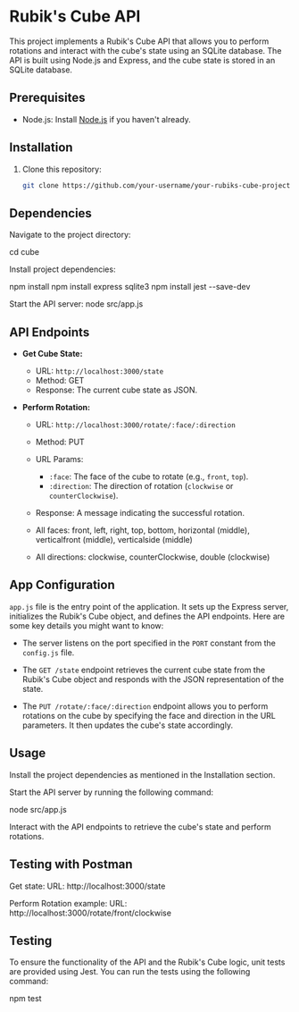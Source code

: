 # Rubik's Cube API

This project implements a Rubik's Cube API that allows you to perform rotations and interact with the cube's state using an SQLite database. The API is built using Node.js and Express, and the cube state is stored in an SQLite database.

## Prerequisites

- Node.js: Install [Node.js](https://nodejs.org/) if you haven't already.

## Installation

1. Clone this repository:

   ```sh
   git clone https://github.com/your-username/your-rubiks-cube-project.git
   ```

## Dependencies

Navigate to the project directory:

cd cube

Install project dependencies:

npm install
npm install express sqlite3
npm install jest --save-dev

Start the API server:
node src/app.js

## API Endpoints

- **Get Cube State:**

  - URL: `http://localhost:3000/state`
  - Method: GET
  - Response: The current cube state as JSON.

- **Perform Rotation:**
  - URL: `http://localhost:3000/rotate/:face/:direction`
  - Method: PUT
  - URL Params:
    - `:face`: The face of the cube to rotate (e.g., `front`, `top`).
    - `:direction`: The direction of rotation (`clockwise` or `counterClockwise`).
  - Response: A message indicating the successful rotation.
 
  - All faces: front, left, right, top, bottom, horizontal (middle), verticalfront (middle), verticalside (middle)
  - All directions: clockwise, counterClockwise, double (clockwise)

## App Configuration

`app.js` file is the entry point of the application. It sets up the Express server, initializes the Rubik's Cube object, and defines the API endpoints. Here are some key details you might want to know:

- The server listens on the port specified in the `PORT` constant from the `config.js` file.

- The `GET /state` endpoint retrieves the current cube state from the Rubik's Cube object and responds with the JSON representation of the state.

- The `PUT /rotate/:face/:direction` endpoint allows you to perform rotations on the cube by specifying the face and direction in the URL parameters. It then updates the cube's state accordingly.

## Usage

Install the project dependencies as mentioned in the Installation section.

Start the API server by running the following command:

node src/app.js

Interact with the API endpoints to retrieve the cube's state and perform rotations.

## Testing with Postman

Get state:
URL: http://localhost:3000/state

Perform Rotation example:
URL: http://localhost:3000/rotate/front/clockwise

## Testing

To ensure the functionality of the API and the Rubik's Cube logic, unit tests are provided using Jest. You can run the tests using the following command:

npm test
